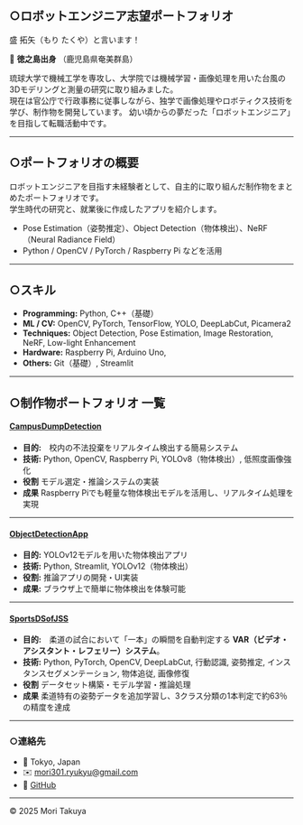 ## ○ロボットエンジニア志望ポートフォリオ

盛 拓矢（もり たくや）と言います！

🌴 **徳之島出身** （鹿児島県奄美群島）

琉球大学で機械工学を専攻し、大学院では機械学習・画像処理を用いた台風の3Dモデリングと測量の研究に取り組みました。  
現在は官公庁で行政事務に従事しながら、独学で画像処理やロボティクス技術を学び、制作物を開発しています。
幼い頃からの夢だった「ロボットエンジニア」を目指して転職活動中です。  

---

## ○ポートフォリオの概要
ロボットエンジニアを目指す未経験者として、自主的に取り組んだ制作物をまとめたポートフォリオです。  
学生時代の研究と、就業後に作成したアプリを紹介します。

- Pose Estimation（姿勢推定）、Object Detection（物体検出）、NeRF（Neural Radiance Field）
- Python / OpenCV / PyTorch / Raspberry Pi などを活用

---

## ○スキル
- **Programming:** Python, C++（基礎）
- **ML / CV:** OpenCV, PyTorch, TensorFlow, YOLO, DeepLabCut, Picamera2
- **Techniques:** Object Detection, Pose Estimation, Image Restoration, NeRF, Low-light Enhancement
- **Hardware:** Raspberry Pi, Arduino Uno, 
- **Others:** Git（基礎）, Streamlit

---

## ○制作物ポートフォリオ 一覧
#### [CampusDumpDetection](https://github.com/molly6052/portfolio/tree/c41c3da2d6d242c6309d120489f3fa30410c3ed6/CampusDumpDetection)
- **目的:**　校内の不法投棄をリアルタイム検出する簡易システム
- **技術:** Python, OpenCV, Raspberry Pi, YOLOv8（物体検出）, 低照度画像強化
- **役割** モデル選定・推論システムの実装
- **成果** Raspberry Piでも軽量な物体検出モデルを活用し、リアルタイム処理を実現
  
---

#### [ObjectDetectionApp](https://github.com/molly6052/portfolio/tree/c41c3da2d6d242c6309d120489f3fa30410c3ed6/ObjectDetectionApp)
- **目的:** YOLOv12モデルを用いた物体検出アプリ
- **技術:** Python, Streamlit, YOLOv12（物体検出）
- **役割:** 推論アプリの開発・UI実装
- **成果:** ブラウザ上で簡単に物体検出を体験可能

---

#### [SportsDSofJSS](https://github.com/molly6052/portfolio/tree/c41c3da2d6d242c6309d120489f3fa30410c3ed6/SportsDSofJSS)
- **目的:**　柔道の試合において「一本」の瞬間を自動判定する **VAR（ビデオ・アシスタント・レフェリー）システム**。
- **技術:** Python, PyTorch, OpenCV, DeepLabCut, 行動認識, 姿勢推定, インスタンスセグメンテーション, 物体追従, 画像修復
- **役割** データセット構築・モデル学習・推論処理
- **成果** 柔道特有の姿勢データを追加学習し、3クラス分類の1本判定で約63％の精度を達成

---

### ○連絡先
- 📍 Tokyo, Japan  
- ✉️ mori301.ryukyu@gmail.com  
- 🐙 [GitHub](https://github.com/molly6052)

---

© 2025 Mori Takuya
